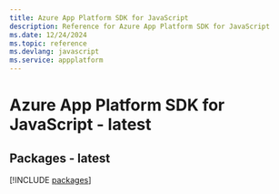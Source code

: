 ```yaml
---
title: Azure App Platform SDK for JavaScript
description: Reference for Azure App Platform SDK for JavaScript
ms.date: 12/24/2024
ms.topic: reference
ms.devlang: javascript
ms.service: appplatform
---
```

# Azure App Platform SDK for JavaScript - latest
## Packages - latest
[!INCLUDE [packages](app-platform-index.md)]
